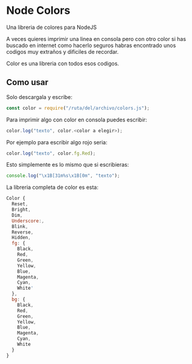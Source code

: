 # Node Colors
Una libreria de colores para NodeJS

A veces quieres imprimir una linea en consola pero con otro color
si has buscado en internet como hacerlo seguros habras encontrado unos
codigos muy extraños y dificiles de recordar.

Color es una libreria con todos esos codigos.

## Como usar

Solo descargala y escribe:

```javascript
const color = require("/ruta/del/archivo/colors.js");
```
Para imprimir algo con color en consola puedes escribir:

```javascript
color.log("texto", color.<color a elegir>);
```

Por ejemplo para escribir algo rojo seria:

```javascript
color.log("texto", color.fg.Red);
```

Esto simplemente es lo mismo que si escribieras:

```javascript
console.log("\x1B[31m%s\x1B[0m", "texto");
```
La libreria completa de color es esta:

```javascript
Color {
  Reset,
  Bright,
  Dim,
  Underscore:,
  Blink,
  Reverse,
  Hidden,
  fg: {
    Black,
    Red,
    Green,
    Yellow,
    Blue,
    Magenta,
    Cyan,
    White'
  },
  bg: {
    Black,
    Red,
    Green,
    Yellow,
    Blue,
    Magenta,
    Cyan,
    White
  }
}
```
